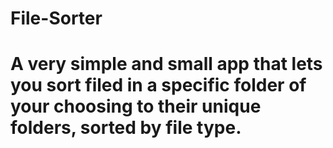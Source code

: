 # File-Sorter
# A very simple and small app that lets you sort filed in a specific folder of your choosing to their unique folders, sorted by file type.
